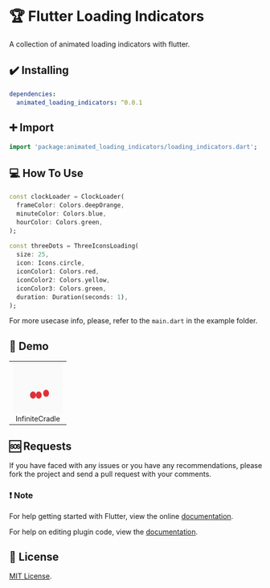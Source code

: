 # 🏆 Flutter Loading Indicators
<!--
[![Format, Analyze and Test](https://github.com/jogboms/flutter_spinkit/actions/workflows/main.yml/badge.svg)](https://github.com/jogboms/flutter_spinkit/actions/workflows/main.yml) [![codecov](https://codecov.io/gh/jogboms/flutter_spinkit/branch/master/graph/badge.svg)](https://codecov.io/gh/jogboms/flutter_spinkit) [![pub package](https://img.shields.io/pub/v/flutter_spinkit.svg)](https://pub.dartlang.org/packages/flutter_spinkit)
-->
A collection of animated loading indicators with flutter.

## ✔️ Installing

```yaml
dependencies:
  animated_loading_indicators: ^0.0.1
```

## ➕ Import

```dart
import 'package:animated_loading_indicators/loading_indicators.dart';
```

## 💻 How To Use

```dart
const clockLoader = ClockLoader(
  frameColor: Colors.deepOrange,
  minuteColor: Colors.blue,
  hourColor: Colors.green,
);
```

```dart
const threeDots = ThreeIconsLoading(
  size: 25,
  icon: Icons.circle,
  iconColor1: Colors.red,
  iconColor2: Colors.yellow,
  iconColor3: Colors.green,
  duration: Duration(seconds: 1),
);
```

For more usecase info, please, refer to the `main.dart` in the example folder.

 
 ## 🍰 Demo
<table>
  <tr>
    <td align="center">
      <img src="https://github.com/yoqub-davlatov/loading_indicators/blob/main/example/screenshots/infinite_cradle.gif" width="100px" height="100px">
      <br />
      InfiniteCradle
    </td>
  </tr>
</table>

## 🆘 Requests

If you have faced with any issues or you have any recommendations, please fork the project and send a pull request with your comments.

### ❗️ Note

For help getting started with Flutter, view the online
[documentation](https://flutter.io/).

For help on editing plugin code, view the [documentation](https://flutter.io/platform-plugins/#edit-code).
## 📰 License

[MIT License](https://flutter.io/](https://github.com/yoqub-davlatov/loading_indicators/blob/main/LICENSE)https://github.com/yoqub-davlatov/loading_indicators/blob/main/LICENSE).
